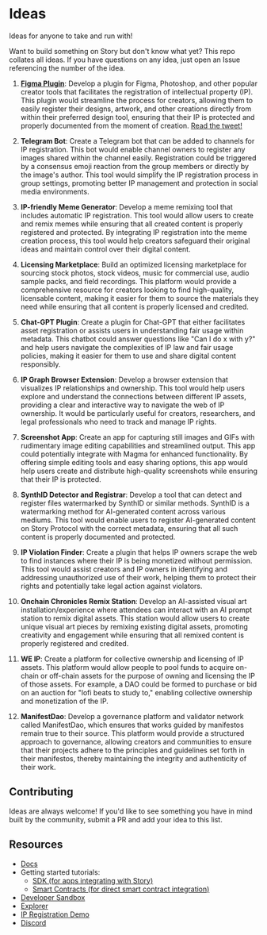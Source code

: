 # Ideas
Ideas for anyone to take and run with! 

Want to build something on Story but don't know what yet? This repo collates all ideas. If you have questions on any idea, just open an Issue referencing the number of the idea.

1. **[Figma Plugin](https://x.com/muttonia/status/1794020634999369936)**: Develop a plugin for Figma, Photoshop, and other popular creator tools that facilitates the registration of intellectual property (IP). This plugin would streamline the process for creators, allowing them to easily register their designs, artwork, and other creations directly from within their preferred design tool, ensuring that their IP is protected and properly documented from the moment of creation. [Read the tweet!](https://x.com/muttonia/status/1794020634999369936)

2. **Telegram Bot**: Create a Telegram bot that can be added to channels for IP registration. This bot would enable channel owners to register any images shared within the channel easily. Registration could be triggered by a consensus emoji reaction from the group members or directly by the image's author. This tool would simplify the IP registration process in group settings, promoting better IP management and protection in social media environments.

3. **IP-friendly Meme Generator**: Develop a meme remixing tool that includes automatic IP registration. This tool would allow users to create and remix memes while ensuring that all created content is properly registered and protected. By integrating IP registration into the meme creation process, this tool would help creators safeguard their original ideas and maintain control over their digital content.

4. **Licensing Marketplace**: Build an optimized licensing marketplace for sourcing stock photos, stock videos, music for commercial use, audio sample packs, and field recordings. This platform would provide a comprehensive resource for creators looking to find high-quality, licensable content, making it easier for them to source the materials they need while ensuring that all content is properly licensed and credited.

5. **Chat-GPT Plugin**: Create a plugin for Chat-GPT that either facilitates asset registration or assists users in understanding fair usage within metadata. This chatbot could answer questions like "Can I do x with y?" and help users navigate the complexities of IP law and fair usage policies, making it easier for them to use and share digital content responsibly.

6. **IP Graph Browser Extension**: Develop a browser extension that visualizes IP relationships and ownership. This tool would help users explore and understand the connections between different IP assets, providing a clear and interactive way to navigate the web of IP ownership. It would be particularly useful for creators, researchers, and legal professionals who need to track and manage IP rights.

7. **Screenshot App**: Create an app for capturing still images and GIFs with rudimentary image editing capabilities and streamlined output. This app could potentially integrate with Magma for enhanced functionality. By offering simple editing tools and easy sharing options, this app would help users create and distribute high-quality screenshots while ensuring that their IP is protected.

8. **SynthID Detector and Registrar**: Develop a tool that can detect and register files watermarked by SynthID or similar methods. SynthID is a watermarking method for AI-generated content across various mediums. This tool would enable users to register AI-generated content on Story Protocol with the correct metadata, ensuring that all such content is properly documented and protected.

9. **IP Violation Finder**: Create a plugin that helps IP owners scrape the web to find instances where their IP is being monetized without permission. This tool would assist creators and IP owners in identifying and addressing unauthorized use of their work, helping them to protect their rights and potentially take legal action against violators.

10. **Onchain Chronicles Remix Station**: Develop an AI-assisted visual art installation/experience where attendees can interact with an AI prompt station to remix digital assets. This station would allow users to create unique visual art pieces by remixing existing digital assets, promoting creativity and engagement while ensuring that all remixed content is properly registered and credited.

11. **WE IP**: Create a platform for collective ownership and licensing of IP assets. This platform would allow people to pool funds to acquire on-chain or off-chain assets for the purpose of owning and licensing the IP of those assets. For example, a DAO could be formed to purchase or bid on an auction for "lofi beats to study to," enabling collective ownership and monetization of the IP.

12. **ManifestDao**: Develop a governance platform and validator network called ManifestDao, which ensures that works guided by manifestos remain true to their source. This platform would provide a structured approach to governance, allowing creators and communities to ensure that their projects adhere to the principles and guidelines set forth in their manifestos, thereby maintaining the integrity and authenticity of their work.


## Contributing

Ideas are always welcome! If you'd like to see something you have in mind built by the community, submit a PR and add your idea to this list.

## Resources

- [Docs](https://docs.storyprotocol.xyz/docs/what-is-story-protocol)
- Getting started tutorials:
  - [SDK (for apps integrating with Story)](https://docs.storyprotocol.xyz/docs/get-started-with-the-typescript-sdk)
  - [Smart Contracts (for direct smart contract integration)](https://docs.storyprotocol.xyz/docs/get-started-with-the-smart-contracts)
- [Developer Sandbox](https://sandbox.storyprotocol.xyz/)
- [Explorer](https://explorer.storyprotocol.xyz/)
- [IP Registration Demo](https://play.storyprotocol.xyz/)
- [Discord](https://discord.gg/storyprotocol)
